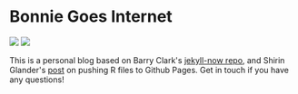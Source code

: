 # Bonnie Goes Internet 

![](https://media.giphy.com/media/RxR1KghIie2iI/giphy.gif)
![](https://media.giphy.com/media/Jd4274USmbave/giphy.gif)































This is a personal blog based on Barry Clark's [jekyll-now repo](https://github.com/barryclark/jekyll-now), and Shirin Glander's [post](https://shiring.github.io/blogging/2016/12/04/diy_your_own_blog) on pushing R files to Github Pages. Get in touch if you have any questions!
